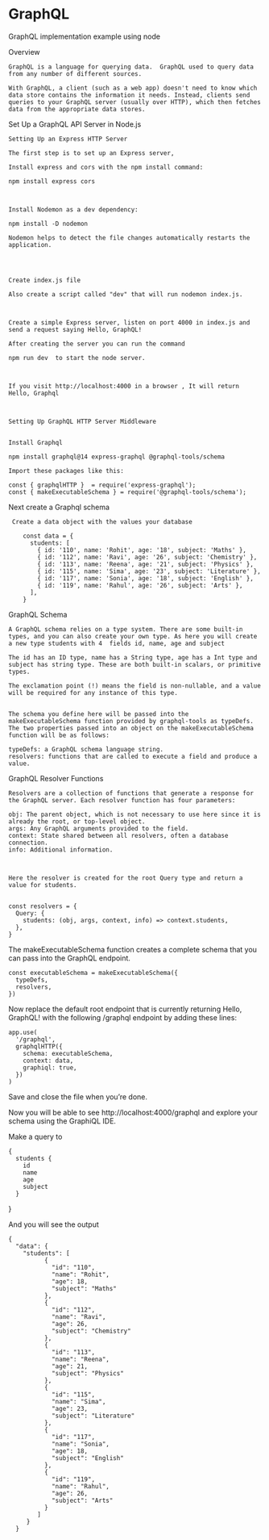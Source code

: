 # GraphQL
GraphQL implementation example using node 


Overview 

    GraphQL is a language for querying data.  GraphQL used to query data from any number of different sources.

    With GraphQL, a client (such as a web app) doesn't need to know which data store contains the information it needs. Instead, clients send queries to your GraphQL server (usually over HTTP), which then fetches data from the appropriate data stores.



Set Up a GraphQL API Server in Node.js 


    Setting Up an Express HTTP Server  

    The first step is to set up an Express server, 

    Install express and cors with the npm install command:

    npm install express cors



    Install Nodemon as a dev dependency:

    npm install -D nodemon

    Nodemon helps to detect the file changes automatically restarts the application. 




    Create index.js file

    Also create a script called "dev" that will run nodemon index.js. 



    Create a simple Express server, listen on port 4000 in index.js and send a request saying Hello, GraphQL!

    After creating the server you can run the command 
 
    npm run dev  to start the node server.
    


    If you visit http://localhost:4000 in a browser , It will return Hello, Graphql



    Setting Up GraphQL HTTP Server Middleware
   

    Install Graphql 

    npm install graphql@14 express-graphql @graphql-tools/schema  

    Import these packages like this: 

    const { graphqlHTTP }  = require('express-graphql');
    const { makeExecutableSchema } = require('@graphql-tools/schema'); 




   Next create a Graphql schema 

     Create a data object with the values your database 

        const data = {
          students: [
            { id: '110', name: 'Rohit', age: '18', subject: 'Maths' },
            { id: '112', name: 'Ravi', age: '26', subject: 'Chemistry' },
            { id: '113', name: 'Reena', age: '21', subject: 'Physics' },
            { id: '115', name: 'Sima', age: '23', subject: 'Literature' },
            { id: '117', name: 'Sonia', age: '18', subject: 'English' },
            { id: '119', name: 'Rahul', age: '26', subject: 'Arts' },
          ],
        }  



GraphQL Schema 

    A GraphQL schema relies on a type system. There are some built-in types, and you can also create your own type. As here you will create a new type students with 4  fields id, name, age and subject

    The id has an ID type, name has a String type, age has a Int type and subject has string type. These are both built-in scalars, or primitive types. 

    The exclamation point (!) means the field is non-nullable, and a value will be required for any instance of this type.


    The schema you define here will be passed into the makeExecutableSchema function provided by graphql-tools as typeDefs. The two properties passed into an object on the makeExecutableSchema function will be as follows:

    typeDefs: a GraphQL schema language string.
    resolvers: functions that are called to execute a field and produce a value.




GraphQL Resolver Functions


    Resolvers are a collection of functions that generate a response for the GraphQL server. Each resolver function has four parameters:

    obj: The parent object, which is not necessary to use here since it is already the root, or top-level object.
    args: Any GraphQL arguments provided to the field.
    context: State shared between all resolvers, often a database connection.
    info: Additional information.



    Here the resolver is created for the root Query type and return a value for students.  


    const resolvers = {
      Query: {
        students: (obj, args, context, info) => context.students,
      },
    }



The makeExecutableSchema function creates a complete schema that you can pass into the GraphQL endpoint. 

    const executableSchema = makeExecutableSchema({
      typeDefs,
      resolvers,
    })


Now replace the default root endpoint that is currently returning Hello, GraphQL! with the following /graphql endpoint by adding these  lines:

    app.use(
      '/graphql',
      graphqlHTTP({
        schema: executableSchema,
        context: data,
        graphiql: true,
      })
    )



Save and close the file when you’re done.



Now you will be able to see http://localhost:4000/graphql and explore your schema using the GraphiQL IDE.




Make a query to 

    {
      students {
        id
        name
        age
        subject
      }
   }



And you will see the output 

    {
      "data": {
        "students": [
              {
                "id": "110",
                "name": "Rohit",
                "age": 18,
                "subject": "Maths"
              },
              {
                "id": "112",
                "name": "Ravi",
                "age": 26,
                "subject": "Chemistry"
              },
              {
                "id": "113",
                "name": "Reena",
                "age": 21,
                "subject": "Physics"
              },
              {
                "id": "115",
                "name": "Sima",
                "age": 23,
                "subject": "Literature"
              },
              {
                "id": "117",
                "name": "Sonia",
                "age": 18,
                "subject": "English"
              },
              {
                "id": "119",
                "name": "Rahul",
                "age": 26,
                "subject": "Arts"
              }
            ]
         }
      }




